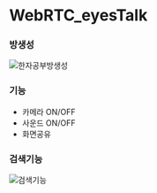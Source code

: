 # WebRTC_eyesTalk

### 방생성
![한자공부방생성](https://user-images.githubusercontent.com/73453283/205802622-0f3a8072-fdf0-42c6-a0c9-e678984abc3f.gif)


### 기능
- 카메라 ON/OFF
- 사운드 ON/OFF
- 화면공유



### 검색기능
![검색기능](https://user-images.githubusercontent.com/73453283/205800531-1b77adab-a221-47f2-886a-219df6d15235.gif)
